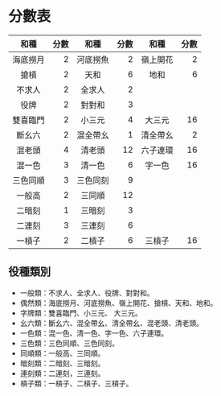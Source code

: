 # 分數表 #

| 和種     | 分數 | 和種     | 分數 | 和種     | 分數 |
|:--------:|-----:|:--------:|-----:|:--------:|-----:|
| 海底撈月 |    2 | 河底撈魚 |    2 | 嶺上開花 |    2 |
| 搶槓     |    2 | 天和     |    6 | 地和     |    6 |
| 不求人   |    2 | 全求人   |    2 |          |      |
| 役牌     |    2 | 對對和   |    3 |          |      |
| 雙喜臨門 |    2 | 小三元   |    4 | 大三元   |   16 |
| 斷幺六   |    2 | 混全帶幺 |    1 | 清全帶幺 |    2 |
| 混老頭   |    4 | 清老頭   |   12 | 六子連環 |   16 |
| 混一色   |    3 | 清一色   |    6 | 字一色   |   16 |
| 三色同順 |    3 | 三色同刻 |    9 |          |      |
| 一般高   |    2 | 三同順   |   12 |          |      |
| 二暗刻   |    1 | 三暗刻   |    3 |          |      |
| 二連刻   |    3 | 三連刻   |    6 |          |      |
| 一槓子   |    2 | 二槓子   |    6 | 三槓子   |   16 |

## 役種類別 ##

- 一般類：不求人、全求人、役牌、對對和。
- 偶然類：海底撈月、河底撈魚、嶺上開花、搶槓、天和、地和。
- 字牌類：雙喜臨門、小三元、 大三元。
- 幺六類：斷幺六、混全帶幺、清全帶幺、混老頭、清老頭。
- 一色類：混一色、清一色、字一色、六子連環。
- 三色類：三色同順、三色同刻。
- 同順類：一般高、三同順。
- 暗刻類：二暗刻、三暗刻。
- 連刻類：二連刻，三連刻。
- 槓子類：一槓子、二槓子、三槓子。
